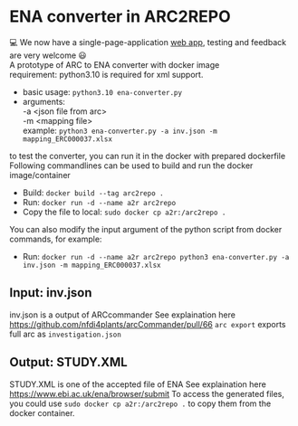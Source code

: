 # ENA converter in ARC2REPO
:computer: We now have a single-page-application [web app](https://nfdi4plants.github.io/arc2repo/), testing and feedback are very welcome :smiley:  
A  prototype of ARC to ENA converter with docker image  
requirement: python3.10 is required for xml support.
- basic usage: `python3.10 ena-converter.py`  
- arguments:  
  -a \<json file from arc\>  
  -m \<mapping file\>  
  example: `python3 ena-converter.py -a inv.json -m mapping_ERC000037.xlsx`

to test the converter, you can run it in the docker with prepared dockerfile
Following commandlines can be used to build and run the docker image/container
- Build: `docker build --tag arc2repo .`
- Run: `docker run -d --name a2r arc2repo`
- Copy the file to local: `sudo docker cp a2r:/arc2repo .`

You can also modify the input argument of the python script from docker commands, for example:
- Run: `docker run -d --name a2r arc2repo python3 ena-converter.py -a inv.json -m mapping_ERC000037.xlsx`


## Input: inv.json
inv.json is a output of ARCcommander
See explaination here https://github.com/nfdi4plants/arcCommander/pull/66
`arc export` exports full arc as `investigation.json`

## Output: STUDY.XML
STUDY.XML is one of the accepted file of ENA
See explaination here https://www.ebi.ac.uk/ena/browser/submit
To access the generated files, you could use `sudo docker cp a2r:/arc2repo .` to copy them from the docker container.
